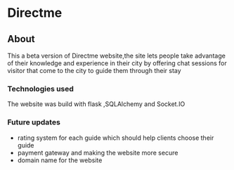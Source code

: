 # Directme

## About

This a beta version of Directme website,the site lets people take advantage of their knowledge and experience in their city by offering chat sessions for visitor that come to the city to guide them through their stay

### Technologies used
The website was build with flask ,SQLAlchemy and Socket.IO

### Future updates
* rating system for each guide which should help clients choose their guide
* payment gateway and making the website more secure
* domain name for the website

